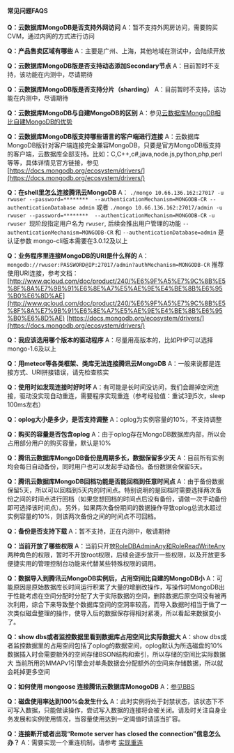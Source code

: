 #### 常见问题FAQS

**Q：云数据库MongoDB是否支持外网访问**
A：暂不支持外网房访问，需要购买CVM，通过内网的方式进行访问

**Q：产品售卖区域有哪些**
A：主要是广州、上海，其他地域在测试中，会陆续开放

**Q：云数据库MongoDB版是否支持动态添加Secondary节点**
A：目前暂时不支持，该功能在内测中，尽请期待

**Q：云数据库MongoDB版是否支持分片（sharding）**
A：目前暂时不支持，该功能在内测中，尽请期待

**Q：云数据库MongoDB与自建MongoDB的区别**
A：参见[云数据库MongoDB相比自建MongoDB的优势 ](http://www.qcloud.com/doc/product/240/%E4%BA%A7%E5%93%81%E4%BC%98%E5%8A%BF)

**Q：云数据库MongoDB版支持哪些语言的客户端进行连接**
A：云数据库MongoDB版针对客户端连接完全兼容MongoDB，只要是官方MongoDB版支持的客户端，云数据库全部支持。比如：C,C++,c#,java,node.js,python,php,perl等等，具体详情见官方链接，参见[https://docs.mongodb.org/ecosystem/drivers/](https://docs.mongodb.org/ecosystem/drivers/)

**Q：在shell里怎么连接腾讯云MongoDB**
A：
`./mongo 10.66.136.162:27017 -u rwuser --password=********  --authenticationMechanism=MONGODB-CR --authenticationDatabase admin`
或者
`./mongo 10.66.136.162:27017/admin -u rwuser --password=********  --authenticationMechanism=MONGODB-CR`
`-u rwuser `现阶段指定用户名为 `rwuser`, 后续会推出用户管理的功能
`--authenticationMechanism=MONGODB-CR` 和 `--authenticationDatabase=admin` 是认证参数
mongo-cli版本需要在3.0.12及以上


**Q：业务程序里连接MongoDB的URI是什么样的**
A：`mongodb://rwuser:PASSWORD@IP:27017/admin?authMechanism=MONGODB-CR`
		推荐使用URI连接，参考文档：
		[http://www.qcloud.com/doc/product/240/%E6%9F%A5%E7%9C%8B%E5%8F%8A%E7%9B%91%E6%8E%A7%E5%AE%9E%E4%BE%8B%E6%95%B0%E6%8D%AE](http://www.qcloud.com/doc/product/240/%E6%9F%A5%E7%9C%8B%E5%8F%8A%E7%9B%91%E6%8E%A7%E5%AE%9E%E4%BE%8B%E6%95%B0%E6%8D%AE)
		[https://docs.mongodb.org/ecosystem/drivers/](https://docs.mongodb.org/ecosystem/drivers/)

**Q：我应该选用哪个版本的驱动程序**
A：尽量用高版本的，比如PHP可以选择mongo-1.6及以上

**Q：用meteor等各类框架、类库无法连接腾讯云MongoDB**
A：一般来说都是连接方式、URI拼接错误，请先检查核实

**Q：使用时如发现连接时好时坏**
A：有可能是长时间没访问，我们会踢掉空闲连接，驱动没实现自动重连，需要程序实现重连（参考经验值：重试3到5次，sleep 100ms左右）

**Q：oplog大小是多少，是否支持调整**
A：oplog为实例容量的10%，不支持调整

**Q：购买的容量是否包含oplog**
A：由于oplog存在MongoDB数据库内部，所以会占用部分用户的购买容量，默认是10%
 
**Q：腾讯云数据库MongoDB备份是周期多长，数据保留多少天**
A：目前所有实例均会每日自动备份，同时用户也可以发起手动备份。备份数据会保留5天。

**Q：腾讯云数据库MongoDB回档功能是否能回档到任意时间点**
A：由于备份数据保留5天，所以可以回档到5天内的时间点。特别说明的是回档时需要选择两次备份之间的时间点进行回档（如果您想回档的时间点后没有备份，请做一次手动备份即可选择该时间点）。另外，如果两次备份期间的数据操作导致oplog总流水超过实例容量的10%，则该两次备份之间的时间点不可回档。

**Q：备份是否支持下载**
A：暂不支持，正在内测中，敬请期待

**Q：当前开放了哪些权限**
A：当前只开放[RoleDBAdminAny和RoleReadWriteAny](https://docs.mongodb.org/v3.0/reference/built-in-roles/)两种角色的权限，暂时不开放root权限，后续会逐步放开一些权限，以及开放更多便捷实用的管理控制台功能来代替某些特殊权限的调用。

**Q：数据导入到腾讯云MongoDB实例后，占用空间比自建的MongoDB小**
A：可能原因是原始数据库长时间运行积累了大量的增删改操作，写操作时MongoDB出于性能考虑在空间分配时分配了大于实际数据的空间，删除数据后原空间没有被再次利用，综合下来导致整个数据库空间的空洞率较高，而导入数据时相当于做了一次类似磁盘整理的操作，使导入后的数据保存得相对紧凑，所以看起来数据变小了。

**Q：show dbs或者监控数据里看到数据库占用空间比实际数据大**
A：show dbs或者监控数据里的占用空间包括了oplog的数据空间，oplog默认为所选磁盘的10%
数据插入时会需要额外的空间存储BSON结构和索引，所以存储的空间比实际数据大
当前所用的MMAPv1引擎会对单条数据会分配额外的空间来存储数据，所以就会耗掉更多空间

**Q：如何使用 mongoose 连接腾讯云数据库MonogoDB**
A：[参见BBS](http://bbs.qcloud.com/thread-17852-1-1.html)

**Q：磁盘使用率达到100%会发生什么**
A：此时实例将处于封禁状态，该状态下不可写入数据，只能做读操作，尝试写入数据的连接将会被关闭。请及时关注自身业务发展和实例使用情况，当容量使用达到一定阈值时请适当扩容。

**Q：连接断开或者出现“Remote server has closed the connection”信息怎么办？**
A：需要实现一个重连机制，请参考 [实现重连](https://www.qcloud.com/doc/product/240/4980)
